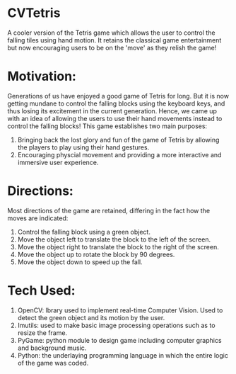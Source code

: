 # CVTetris

A cooler version of the Tetris game which allows the user to control the falling tiles using hand motion. It retains the classical game entertainment but now encouraging users to be on the 'move' as they relish the game!

# Motivation:

Generations of us have enjoyed a good game of Tetris for long. But it is now getting mundane to control the falling blocks using the keyboard keys, and thus losing its excitement in the current generation. 
Hence, we came up with an idea of allowing the users to use their hand movements instead to control the falling blocks! This game establishes two main purposes:

1. Bringing back the lost glory and fun of the game of Tetris by allowing the players to play using their hand gestures.
2. Encouraging physcial movement and providing a more interactive and immersive user experience.

# Directions:

Most directions of the game are retained, differing in the fact how the moves are indicated:

1. Control the falling block using a green object.
2. Move the object left to translate the block to the left of the screen.
3. Move the object right to translate the block to the right of the screen.
4. Move the object up to rotate the block by 90 degrees.
5. Move the object down to speed up the fall.

# Tech Used:

1. OpenCV: lbrary used to implement real-time Computer Vision. Used to detect the green object and its motion by the user.
2. Imutils: used to make basic image processing operations such as to resize the frame.
3. PyGame: python module to design game including computer graphics and background music.
4. Python: the underlaying programming language in which the entire logic of the game was coded.


